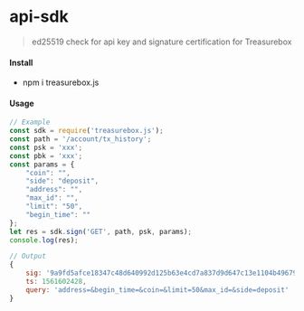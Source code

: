 # api-sdk
> ed25519 check for api key and signature certification for Treasurebox

#### Install
- npm i treasurebox.js

#### Usage
```js
// Example
const sdk = require('treasurebox.js');
const path = '/account/tx_history';
const psk = 'xxx';
const pbk = 'xxx';
const params = {
    "coin": "",
    "side": "deposit",
    "address": "",
    "max_id": "",
    "limit": "50",
    "begin_time": ""
};
let res = sdk.sign('GET', path, psk, params);
console.log(res);

// Output
{
    sig: '9a9fd5afce18347c48d640992d125b63e4cd7a837d9d647c13e1104b496799f980d2c2c82a78d4fb245cf76d22267e770a30c53029331de023c62d8e13e9740b',
    ts: 1561602428,
    query: 'address=&begin_time=&coin=&limit=50&max_id=&side=deposit'
}
```